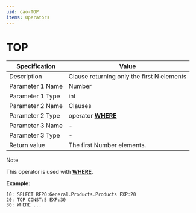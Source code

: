 ```yaml
---
uid: cao-TOP
items: Operators
---
```


# TOP 

| Specification         | Value                                                        |
| --------------------- | ------------------------------------------------------------ |
| Description           | Clause returning only the first N elements           |
| Parameter 1 Name      | Number                                                       |
| Parameter 1 Type      | int                                    |
| Parameter 2 Name      | Clauses                                                          |
| Parameter 2 Type      | operator **[WHERE](https://docs.erp.net/tech/advanced/calculated-attributes/operators/where.html)**                                                      |
| Parameter 3 Name      | -                                                            |
| Parameter 3 Type      | -                                                            |
| Return value          | The first Number elements.                                                      |

> [!NOTE]
> 
> This operator is used with **[WHERE](https://docs.erp.net/tech/advanced/calculated-attributes/operators/where.html)**.


**Example:**

```
10: SELECT REPO:General.Products.Products EXP:20
20: TOP CONST:5 EXP:30
30: WHERE ...
```

